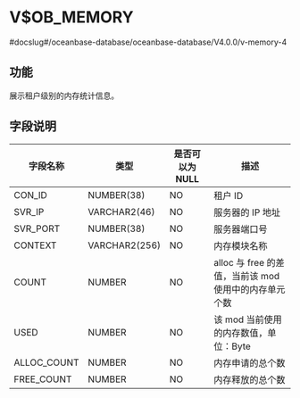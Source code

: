 V$OB_MEMORY 
================================
#docslug#/oceanbase-database/oceanbase-database/V4.0.0/v-memory-4


**功能** 
---------------------------

展示租户级别的内存统计信息。

**字段说明** 
-----------------------------



|  **字段名称**   |    **类型**     | **是否可以为 NULL** |               **描述**                |
|-------------|---------------|----------------|-------------------------------------|
| CON_ID      | NUMBER(38)    | NO             | 租户 ID                               |
| SVR_IP      | VARCHAR2(46)  | NO             | 服务器的 IP 地址                          |
| SVR_PORT    | NUMBER(38)    | NO             | 服务器端口号                              |
| CONTEXT     | VARCHAR2(256) | NO             | 内存模块名称                              |
| COUNT       | NUMBER        | NO             | alloc 与 free 的差值，当前该 mod 使用中的内存单元个数 |
| USED        | NUMBER        | NO             | 该 mod 当前使用的内存数值，单位：Byte             |
| ALLOC_COUNT | NUMBER        | NO             | 内存申请的总个数                            |
| FREE_COUNT  | NUMBER        | NO             | 内存释放的总个数                            |


